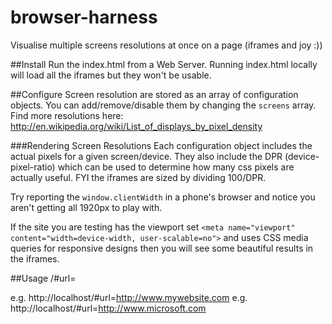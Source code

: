 browser-harness
===============

Visualise multiple screens resolutions at once on a page (iframes and joy :))

##Install
Run the index.html from a Web Server. Running index.html locally will load all the iframes but they won't be usable.

##Configure
Screen resolution are stored as an array of configuration objects. You can add/remove/disable them by changing the `screens` array.
Find more resolutions here: http://en.wikipedia.org/wiki/List_of_displays_by_pixel_density

###Rendering Screen Resolutions
Each configuration object includes the actual pixels for a given screen/device. They also include the DPR (device-pixel-ratio) which can be used to determine how many css pixels are actually useful. FYI the iframes are sized by dividing 100/DPR. 

Try reporting the `window.clientWidth` in a phone's browser and notice you aren't getting all 1920px to play with.

If the site you are testing has the viewport set `<meta name="viewport" content="width=device-width, user-scalable=no">` and uses CSS media queries for responsive designs then you will see some beautiful results in the iframes.

##Usage
    <webserver>/#url=<any-website-you-like>

e.g. http://localhost/#url=http://www.mywebsite.com
e.g. http://localhost/#url=http://www.microsoft.com

